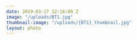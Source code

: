 ```yaml
---
date: 2019-03-17 12:18:00 Z
image: "/uploads/BT1.jpg"
thumbnail-image: "/uploads/{BT1}_thumbnail.jpg"
layout: photo
---
```

